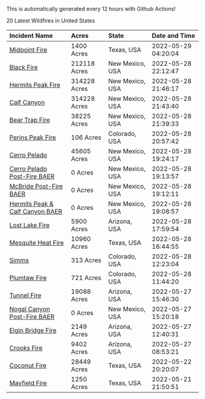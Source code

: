 This is automatically generated every 12 hours with Github Actions!

20 Latest Wildfires in United States

 | Incident Name | Acres | State | Date and Time |
|:---|:---|:---|:---|
| [Midpoint Fire](https://inciweb.nwcg.gov/incident/8123/) | 1400 Acres | Texas, USA | 2022-05-29 04:20:04 |
| [Black Fire](https://inciweb.nwcg.gov/incident/8103/) | 212118 Acres | New Mexico, USA | 2022-05-28 22:12:47 |
| [Hermits Peak Fire](https://inciweb.nwcg.gov/incident/8049/) | 314228 Acres | New Mexico, USA | 2022-05-28 21:46:17 |
| [Calf Canyon](https://inciweb.nwcg.gov/incident/8069/) | 314228 Acres | New Mexico, USA | 2022-05-28 21:43:40 |
| [Bear Trap Fire](https://inciweb.nwcg.gov/incident/8093/) | 38225 Acres | New Mexico, USA | 2022-05-28 21:39:33 |
| [Perins Peak Fire](https://inciweb.nwcg.gov/incident/8120/) | 106 Acres | Colorado, USA | 2022-05-28 20:57:42 |
| [Cerro Pelado](https://inciweb.nwcg.gov/incident/8075/) | 45605 Acres | New Mexico, USA | 2022-05-28 19:24:17 |
| [Cerro Pelado Post-Fire BAER](https://inciweb.nwcg.gov/incident/8118/) | 0 Acres | New Mexico, USA | 2022-05-28 19:13:57 |
| [McBride Post-Fire BAER](https://inciweb.nwcg.gov/incident/8080/) | 0 Acres | New Mexico, USA | 2022-05-28 19:12:11 |
| [Hermits Peak & Calf Canyon BAER](https://inciweb.nwcg.gov/incident/8104/) | 0 Acres | New Mexico, USA | 2022-05-28 19:08:57 |
| [Lost Lake Fire](https://inciweb.nwcg.gov/incident/8122/) | 5900 Acres | Arizona, USA | 2022-05-28 17:59:54 |
| [Mesquite Heat Fire](https://inciweb.nwcg.gov/incident/8108/) | 10960 Acres | Texas, USA | 2022-05-28 16:44:55 |
| [Simms](https://inciweb.nwcg.gov/incident/8117/) | 313 Acres | Colorado, USA | 2022-05-28 12:23:04 |
| [Plumtaw Fire](https://inciweb.nwcg.gov/incident/8113/) | 721 Acres | Colorado, USA | 2022-05-28 11:44:20 |
| [Tunnel Fire](https://inciweb.nwcg.gov/incident/8068/) | 19088 Acres | Arizona, USA | 2022-05-27 15:46:30 |
| [Nogal Canyon Post-Fire BAER](https://inciweb.nwcg.gov/incident/8072/) | 0 Acres | New Mexico, USA | 2022-05-27 15:20:18 |
| [Elgin Bridge Fire ](https://inciweb.nwcg.gov/incident/8119/) | 2149 Acres | Arizona, USA | 2022-05-27 12:40:31 |
| [Crooks Fire](https://inciweb.nwcg.gov/incident/8067/) | 9402 Acres | Arizona, USA | 2022-05-27 08:53:21 |
| [Coconut Fire](https://inciweb.nwcg.gov/incident/8109/) | 28449 Acres | Texas, USA | 2022-05-22 20:20:07 |
| [Mayfield Fire](https://inciweb.nwcg.gov/incident/8112/) | 1250 Acres | Texas, USA | 2022-05-21 21:50:51 |
